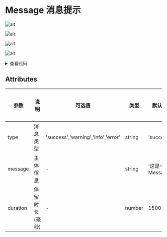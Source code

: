 <!--
 * @Author: zhang_gen_yuan
 * @Date: 2022-09-11 16:31:20
 * @LastEditTime: 2022-09-11 18:57:05
 * @Descripttion: 
-->
# Message 消息提示

![alt](https://vkceyugu.cdn.bspapp.com/VKCEYUGU-c8839397-1901-47d6-a4b0-c8723a5ba7c1/ea2f467a-28e0-453c-9167-a053286740f0.png)

![alt](https://vkceyugu.cdn.bspapp.com/VKCEYUGU-c8839397-1901-47d6-a4b0-c8723a5ba7c1/ecd78935-be58-4e98-8751-ba34eeab3fa3.png)

![alt](https://vkceyugu.cdn.bspapp.com/VKCEYUGU-c8839397-1901-47d6-a4b0-c8723a5ba7c1/81d2070c-55a4-43e1-b1d8-390e1c4c8bfc.png)

![alt](https://vkceyugu.cdn.bspapp.com/VKCEYUGU-c8839397-1901-47d6-a4b0-c8723a5ba7c1/4f7269d4-f41a-4355-b0b0-4f64eea604b1.png)

<details>
<summary>查看代码</summary>

```vue
<template>
  <div>
    <Button @click="click">Show消息弹出框</Button>
  </div>
</template>

<script lang="ts" setup>
import { Button, MessageBox } from "zgy-ui";
const click = () => {
  MessageBox({ title:"警告",message: "删除该数据，是否继续？",confirmButtonText:"确认",cancelButtonText:"取消",showClose:true, cancel: () => {}, confirm: () => {} });
};
</script>
```
</details>

## Attributes

| 参数| 说明 |可选值|类型|默认值| 是否必填 |
|-----| ----|-----|---|-------|------|
| type| 消息类型 | 'success','warning','info','error' |string| 'success' |否|
| message| 主体信息 | - |string| '这是一条Message' |否|
| duration| 停留时长(毫秒) | - |number| 1500 |否|